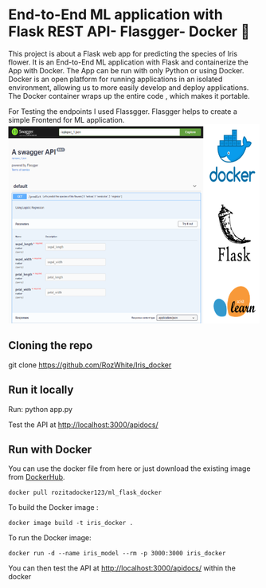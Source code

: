 # End-to-End ML application with Flask REST API- Flasgger- Docker 🐳
This project is about a Flask web app for predicting the species of Iris flower. It is an End-to-End ML application with Flask and containerize the App with Docker. The App can be run with only Python or using Docker. Docker is an open platform for running applications in an isolated environment, allowing us to more easily develop and deploy applications. The Docker container wraps up the entire code , which makes it portable.

For Testing the endpoints I used Flassgger. Flasgger helps to create a simple Frontend for ML application. 
</br>
<img src="iris.png"  height="400"/></br>

## Cloning the repo
git clone https://github.com/RozWhite/Iris_docker

## Run it locally 
Run: python app.py 

Test the API at <http://localhost:3000/apidocs/>

## Run with Docker

You can use the docker file from here or just download the existing image from [DockerHub](https://hub.docker.com/r/rozitadocker123/ml_flask_docker/).
```
docker pull rozitadocker123/ml_flask_docker
```

To build the Docker image :
```
docker image build -t iris_docker .
```


To run the Docker image:
```
docker run -d --name iris_model --rm -p 3000:3000 iris_docker
```
You can then test the API at <http://localhost:3000/apidocs/>  within the docker



